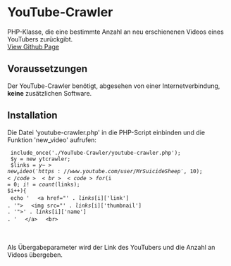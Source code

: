 # YouTube-Crawler
PHP-Klasse, die eine bestimmte Anzahl an neu erschienenen Videos eines YouTubers zurückgibt.
<br><a href="https://implod3.github.io/YouTube-Crawler" target="_blank"> View Github Page </a>

## Voraussetzungen

Der YouTube-Crawler benötigt, abgesehen von einer Internetverbindung, <b>keine</b> zusätzlichen Software.

## Installation

Die Datei 'youtube-crawler.php' in die PHP-Script einbinden und die Funktion 'new_video' aufrufen:

<code> include_once('./YouTube-Crawler/youtube-crawler.php'); </code> <br>
<code> $y = new ytcrawler; </code> <br>
<code> $links = $y->new_video('https://www.youtube.com/user/MrSuicideSheep', 10); </code> <br>
<code> for($i = 0; $i != count($links); $i++){ </code> <br>
<code> echo ' </code>
<code> &lt;a href="' . $links[$i]['link'] . '"> </code>
<code> &lt;img src="' . $links[$i]['thumbnail'] . '"&gt;' . $links[$i]['name'] . ' </code>
<code> &lt;/a&gt; </code>
<code> &lt;br&gt; </code>


<br><br>
Als Übergabeparameter wird der Link des YouTubers und die Anzahl an Videos übergeben.
